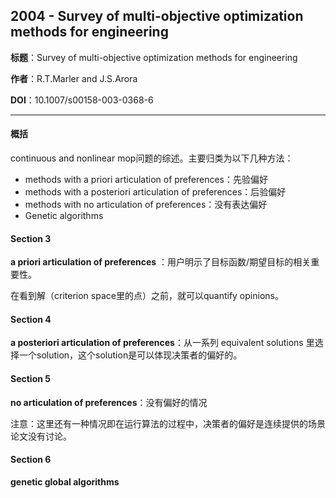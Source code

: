 ## 2004 - Survey of multi-objective optimization methods for engineering 

**标题**：Survey of multi-objective optimization methods for engineering

**作者**：R.T.Marler and J.S.Arora

**DOI**：10.1007/s00158-003-0368-6

---

#### 概括

continuous and nonlinear mop问题的综述。主要归类为以下几种方法：

- methods with a priori articulation of preferences：先验偏好
- methods with a posteriori articulation of preferences：后验偏好
- methods with no articulation of preferences：没有表达偏好
- Genetic algorithms

#### Section 3

**a priori articulation of preferences** ：用户明示了目标函数/期望目标的相关重要性。

在看到解（criterion space里的点）之前，就可以quantify opinions。



#### Section 4

**a posteriori articulation of preferences**：从一系列 equivalent solutions 里选择一个solution，这个solution是可以体现决策者的偏好的。

#### Section 5

**no articulation of preferences**：没有偏好的情况

注意：这里还有一种情况即在运行算法的过程中，决策者的偏好是连续提供的场景论文没有讨论。



#### Section 6

**genetic global algorithms**



